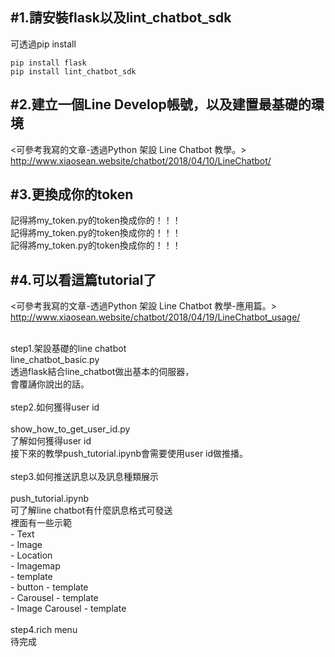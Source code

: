 #1.請安裝flask以及lint_chatbot_sdk<br>
---
可透過pip install<br>
~~~
pip install flask
pip install lint_chatbot_sdk
~~~

#2.建立一個Line Develop帳號，以及建置最基礎的環境<br>
---
<可參考我寫的文章-透過Python 架設 Line Chatbot 教學。><br>
http://www.xiaosean.website/chatbot/2018/04/10/LineChatbot/
<br>

#3.更換成你的token
---
記得將my_token.py的token換成你的！！！<br>
記得將my_token.py的token換成你的！！！<br>
記得將my_token.py的token換成你的！！！<br>

#4.可以看這篇tutorial了
---
<可參考我寫的文章-透過Python 架設 Line Chatbot 教學-應用篇。><br>
http://www.xiaosean.website/chatbot/2018/04/19/LineChatbot_usage/
<br>

<br>step1.架設基礎的line chatbot<br>
	<t>line_chatbot_basic.py<br>
	<t>透過flask結合line_chatbot做出基本的伺服器，<br>
	<t>會覆誦你說出的話。<br>
<br>step2.如何獲得user id<br>	
	<t>show_how_to_get_user_id.py<br>
	<t>了解如何獲得user id<br>
	<t>接下來的教學push_tutorial.ipynb會需要使用user id做推播。<br>
<br>step3.如何推送訊息以及訊息種類展示<br>	
	<t>push_tutorial.ipynb<br>
	<t>可了解line chatbot有什麼訊息格式可發送<br>
	<t>裡面有一些示範<br>
	<t>- Text<br>
	<t>- Image<br>
	<t>- Location<br>
	<t>- Imagemap<br>
	<t>- template<br>
		<t><t>- button - template<br>
		<t><t>- Carousel - template<br>
		<t><t>- Image Carousel - template<br>
<br>step4.rich menu<br>	
	<t>待完成
